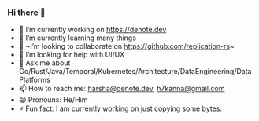 ### Hi there 👋


- 🔭 I’m currently working on https://denote.dev
- 🌱 I’m currently learning many things
- 👯 ~I’m looking to collaborate on https://github.com/replication-rs~
- 🤔 I’m looking for help with UI/UX
- 💬 Ask me about Go/Rust/Java/Temporal/Kubernetes/Architecture/DataEngineering/DataPlatforms
- 📫 How to reach me: harsha@denote.dev, h7kanna@gmail.com
- 😄 Pronouns: He/Him
- ⚡ Fun fact: I am currently working on just copying some bytes.
